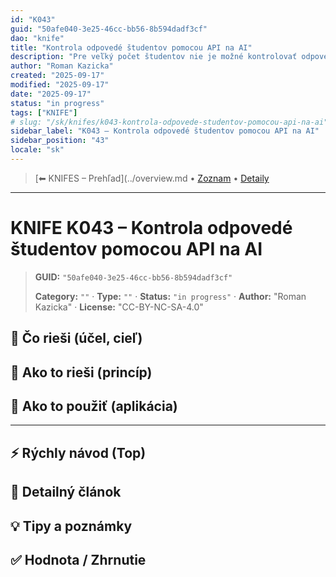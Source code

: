 ```yaml
---
id: "K043"
guid: "50afe040-3e25-46cc-bb56-8b594dadf3cf"
dao: "knife"
title: "Kontrola odpovedé študentov pomocou API na AI"
description: "Pre veľký počet študentov nie je možné kontrolovať odpovede na voľné otázky. AI by mohlo pomôcť."
author: "Roman Kazicka"
created: "2025-09-17"
modified: "2025-09-17"
date: "2025-09-17"
status: "in progress"
tags: ["KNIFE"]
# slug: "/sk/knifes/k043-kontrola-odpovede-studentov-pomocou-api-na-ai"
sidebar_label: "K043 – Kontrola odpovedé študentov pomocou API na AI"
sidebar_position: "43"
locale: "sk"
---
```

<!-- body:start -->

<!-- nav:knifes -->
> [⬅ KNIFES – Prehľad](../overview.md • [Zoznam](../KNIFE_Overview_List.md) • [Detaily](../KNIFE_Overview_Details.md)
---
# KNIFE K043 – Kontrola odpovedé študentov pomocou API na AI
<!-- fm-visible: start -->

> **GUID:** `"50afe040-3e25-46cc-bb56-8b594dadf3cf"`
>   
> **Category:** `""` · **Type:** `""` · **Status:** `"in progress"` · **Author:** "Roman Kazicka" · **License:** "CC-BY-NC-SA-4.0"
<!-- fm-visible: end -->


## 🎯 Čo rieši (účel, cieľ)

## 🧩 Ako to rieši (princíp)

## 🧪 Ako to použiť (aplikácia)

---

## ⚡ Rýchly návod (Top)

## 📜 Detailný článok

## 💡 Tipy a poznámky

## ✅ Hodnota / Zhrnutie
